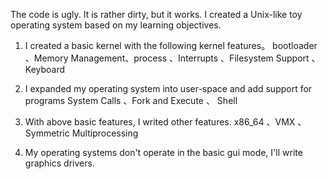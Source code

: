 The code is ugly. It is rather dirty, but it works. I created a Unix-like toy operating system based on my learning objectives.

1. I created a basic kernel with the following kernel features。
bootloader 、Memory Management、process 、Interrupts 、Filesystem Support 、Keyboard 

2. I expanded my operating system into user-space and add support for programs
System Calls 、Fork and Execute 、 Shell


3. With above basic features, I writed other features.
 x86_64 、VMX 、 Symmetric Multiprocessing


4. My operating systems don't operate in the basic gui mode, I'll write graphics drivers.
